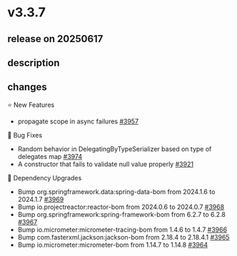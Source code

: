 # v3.3.7

## release on 20250617

## description

## changes

⭐ New Features

* propagate scope in async failures <a href="https://github.com/spring-projects/spring-kafka/issues/3957" data-hovercard-type="issue" data-hovercard-url="/spring-projects/spring-kafka/issues/3957/hovercard">#3957</a>

🐞 Bug Fixes

* Random behavior in DelegatingByTypeSerializer based on type of delegates map <a href="https://github.com/spring-projects/spring-kafka/issues/3974" data-hovercard-type="issue" data-hovercard-url="/spring-projects/spring-kafka/issues/3974/hovercard">#3974</a>
* A constructor that fails to validate null value properly <a href="https://github.com/spring-projects/spring-kafka/issues/3921" data-hovercard-type="issue" data-hovercard-url="/spring-projects/spring-kafka/issues/3921/hovercard">#3921</a>

🔨 Dependency Upgrades

* Bump org.springframework.data:spring-data-bom from 2024.1.6 to 2024.1.7 <a href="https://github.com/spring-projects/spring-kafka/pull/3969" data-hovercard-type="pull_request" data-hovercard-url="/spring-projects/spring-kafka/pull/3969/hovercard">#3969</a>
* Bump io.projectreactor:reactor-bom from 2024.0.6 to 2024.0.7 <a href="https://github.com/spring-projects/spring-kafka/pull/3968" data-hovercard-type="pull_request" data-hovercard-url="/spring-projects/spring-kafka/pull/3968/hovercard">#3968</a>
* Bump org.springframework:spring-framework-bom from 6.2.7 to 6.2.8 <a href="https://github.com/spring-projects/spring-kafka/pull/3967" data-hovercard-type="pull_request" data-hovercard-url="/spring-projects/spring-kafka/pull/3967/hovercard">#3967</a>
* Bump io.micrometer:micrometer-tracing-bom from 1.4.6 to 1.4.7 <a href="https://github.com/spring-projects/spring-kafka/pull/3966" data-hovercard-type="pull_request" data-hovercard-url="/spring-projects/spring-kafka/pull/3966/hovercard">#3966</a>
* Bump com.fasterxml.jackson:jackson-bom from 2.18.4 to 2.18.4.1 <a href="https://github.com/spring-projects/spring-kafka/pull/3965" data-hovercard-type="pull_request" data-hovercard-url="/spring-projects/spring-kafka/pull/3965/hovercard">#3965</a>
* Bump io.micrometer:micrometer-bom from 1.14.7 to 1.14.8 <a href="https://github.com/spring-projects/spring-kafka/pull/3964" data-hovercard-type="pull_request" data-hovercard-url="/spring-projects/spring-kafka/pull/3964/hovercard">#3964</a>

